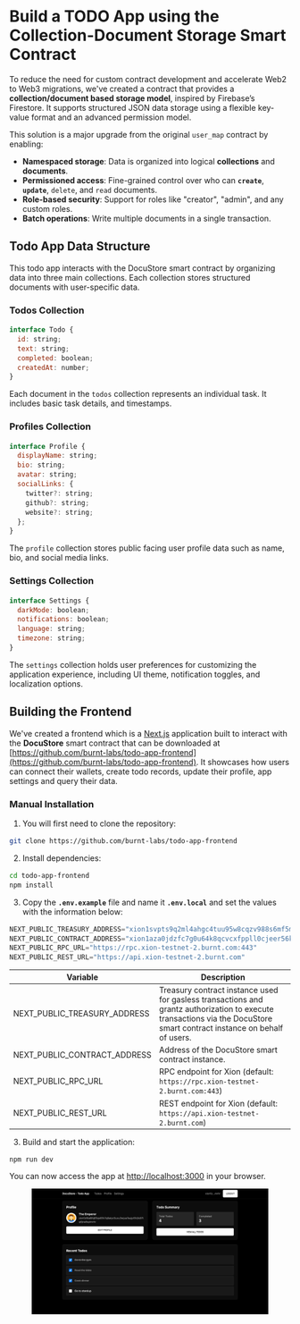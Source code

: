 # Build a TODO App using the Collection-Document Storage Smart Contract

To reduce the need for custom contract development and accelerate Web2 to Web3 migrations, we've created a contract that provides a **collection/document based storage model**, inspired by Firebase’s Firestore. It supports structured JSON data storage using a flexible key-value format and an advanced permission model.

This solution is a major upgrade from the original `user_map` contract by enabling:

* **Namespaced storage**: Data is organized into logical **collections** and **documents**.
* **Permissioned access**: Fine-grained control over who can **`create`**, **`update`**, `delete`, and `read` documents.
* **Role-based security**: Support for roles like "creator", "admin", and any custom roles.
* **Batch operations**: Write multiple documents in a single transaction.



## Todo App Data Structure

This todo app interacts with the DocuStore smart contract by organizing data into three main collections. Each collection stores structured documents with user-specific data.

### Todos Collection

```javascript
interface Todo {
  id: string;
  text: string;
  completed: boolean;
  createdAt: number;
}
```

Each document in the `todos` collection represents an individual task. It includes basic task details, and timestamps.

### Profiles Collection

```javascript
interface Profile {
  displayName: string;
  bio: string;
  avatar: string;
  socialLinks: {
    twitter?: string;
    github?: string;
    website?: string;
  };
}
```

The `profile` collection stores public facing user profile data such as name, bio, and social media links.

### Settings Collection

```javascript
interface Settings {
  darkMode: boolean;
  notifications: boolean;
  language: string;
  timezone: string;
}
```

The `settings` collection holds user preferences for customizing the application experience, including UI theme, notification toggles, and localization options.



## Building the Frontend <a href="#building-the-frontend" id="building-the-frontend"></a>

We've created a frontend which is a [Next.js](https://nextjs.org/) application built to interact with the **DocuStore** smart contract that can be downloaded at [https://github.com/burnt-labs/todo-app-frontend](https://github.com/burnt-labs/todo-app-frontend). It showcases how users can connect their wallets, create todo records, update their profile, app settings and query their data.

### Manual Installation <a href="#manual-installation" id="manual-installation"></a>

1. You will first need to clone the repository:

```bash
git clone https://github.com/burnt-labs/todo-app-frontend
```

2. Install dependencies:

```bash
cd todo-app-frontend
npm install
```

3. Copy the **`.env.example`** file and name it **`.env.local`** and set the values with the information below:

```javascript
NEXT_PUBLIC_TREASURY_ADDRESS="xion1svpts9q2ml4ahgc4tuu95w8cqzv988s6mf5mupt5kt56gvdnklks9hzar4"
NEXT_PUBLIC_CONTRACT_ADDRESS="xion1aza0jdzfc7g0u64k8qcvcxfppll0cjeer56k38vpshe3p26q5kzswpywp9"
NEXT_PUBLIC_RPC_URL="https://rpc.xion-testnet-2.burnt.com:443"
NEXT_PUBLIC_REST_URL="https://api.xion-testnet-2.burnt.com"
```

| Variable                        | Description                                                                                                                                                             |
| ------------------------------- | ----------------------------------------------------------------------------------------------------------------------------------------------------------------------- |
| NEXT\_PUBLIC\_TREASURY\_ADDRESS | Treasury contract instance used for gasless transactions and grantz authorization to execute transactions via the DocuStore smart contract instance on behalf of users. |
| NEXT\_PUBLIC\_CONTRACT\_ADDRESS | Address of the DocuStore smart contract instance.                                                                                                                       |
| NEXT\_PUBLIC\_RPC\_URL          | RPC endpoint for Xion (default: `https://rpc.xion-testnet-2.burnt.com:443`)                                                                                             |
| NEXT\_PUBLIC\_REST\_URL         | REST endpoint for Xion (default: `https://api.xion-testnet-2.burnt.com`)                                                                                                |



3. Build and start the application:

```
npm run dev
```

You can now access the app at [http://localhost:3000](http://localhost:3000/) in your browser.

<figure><img src="../../../../.gitbook/assets/image (85).png" alt=""><figcaption></figcaption></figure>
